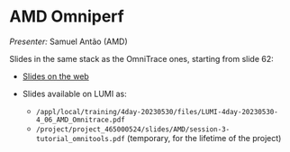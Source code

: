 # AMD Omniperf

<!-- Cannot do in full italics as the ã is misplaced which is likely an mkdocs bug. -->
*Presenter:* Samuel Antão (AMD)

Slides in the same stack as the OmniTrace ones, starting from slide 62:

-   [Slides on the web](https://462000265.lumidata.eu/4day-20230530/files/LUMI-4day-20230530-4_06_AMD_Omnitrace.pdf)

-   Slides available on LUMI as:
    -   `/appl/local/training/4day-20230530/files/LUMI-4day-20230530-4_06_AMD_Omnitrace.pdf`
    -   `/project/project_465000524/slides/AMD/session-3-tutorial_omnitools.pdf` (temporary, for the lifetime of the project)
